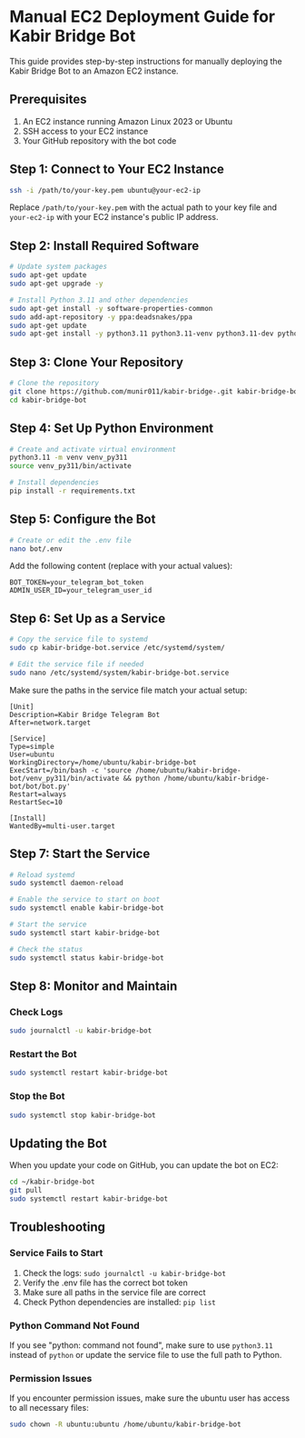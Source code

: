 # Manual EC2 Deployment Guide for Kabir Bridge Bot

This guide provides step-by-step instructions for manually deploying the Kabir Bridge Bot to an Amazon EC2 instance.

## Prerequisites

1. An EC2 instance running Amazon Linux 2023 or Ubuntu
2. SSH access to your EC2 instance
3. Your GitHub repository with the bot code

## Step 1: Connect to Your EC2 Instance

```bash
ssh -i /path/to/your-key.pem ubuntu@your-ec2-ip
```

Replace `/path/to/your-key.pem` with the actual path to your key file and `your-ec2-ip` with your EC2 instance's public IP address.

## Step 2: Install Required Software

```bash
# Update system packages
sudo apt-get update
sudo apt-get upgrade -y

# Install Python 3.11 and other dependencies
sudo apt-get install -y software-properties-common
sudo add-apt-repository -y ppa:deadsnakes/ppa
sudo apt-get update
sudo apt-get install -y python3.11 python3.11-venv python3.11-dev python3-pip git
```

## Step 3: Clone Your Repository

```bash
# Clone the repository
git clone https://github.com/munir011/kabir-bridge-.git kabir-bridge-bot
cd kabir-bridge-bot
```

## Step 4: Set Up Python Environment

```bash
# Create and activate virtual environment
python3.11 -m venv venv_py311
source venv_py311/bin/activate

# Install dependencies
pip install -r requirements.txt
```

## Step 5: Configure the Bot

```bash
# Create or edit the .env file
nano bot/.env
```

Add the following content (replace with your actual values):

```
BOT_TOKEN=your_telegram_bot_token
ADMIN_USER_ID=your_telegram_user_id
```

## Step 6: Set Up as a Service

```bash
# Copy the service file to systemd
sudo cp kabir-bridge-bot.service /etc/systemd/system/

# Edit the service file if needed
sudo nano /etc/systemd/system/kabir-bridge-bot.service
```

Make sure the paths in the service file match your actual setup:

```
[Unit]
Description=Kabir Bridge Telegram Bot
After=network.target

[Service]
Type=simple
User=ubuntu
WorkingDirectory=/home/ubuntu/kabir-bridge-bot
ExecStart=/bin/bash -c 'source /home/ubuntu/kabir-bridge-bot/venv_py311/bin/activate && python /home/ubuntu/kabir-bridge-bot/bot/bot.py'
Restart=always
RestartSec=10

[Install]
WantedBy=multi-user.target
```

## Step 7: Start the Service

```bash
# Reload systemd
sudo systemctl daemon-reload

# Enable the service to start on boot
sudo systemctl enable kabir-bridge-bot

# Start the service
sudo systemctl start kabir-bridge-bot

# Check the status
sudo systemctl status kabir-bridge-bot
```

## Step 8: Monitor and Maintain

### Check Logs
```bash
sudo journalctl -u kabir-bridge-bot
```

### Restart the Bot
```bash
sudo systemctl restart kabir-bridge-bot
```

### Stop the Bot
```bash
sudo systemctl stop kabir-bridge-bot
```

## Updating the Bot

When you update your code on GitHub, you can update the bot on EC2:

```bash
cd ~/kabir-bridge-bot
git pull
sudo systemctl restart kabir-bridge-bot
```

## Troubleshooting

### Service Fails to Start
1. Check the logs: `sudo journalctl -u kabir-bridge-bot`
2. Verify the .env file has the correct bot token
3. Make sure all paths in the service file are correct
4. Check Python dependencies are installed: `pip list`

### Python Command Not Found
If you see "python: command not found", make sure to use `python3.11` instead of `python` or update the service file to use the full path to Python.

### Permission Issues
If you encounter permission issues, make sure the ubuntu user has access to all necessary files:
```bash
sudo chown -R ubuntu:ubuntu /home/ubuntu/kabir-bridge-bot
``` 